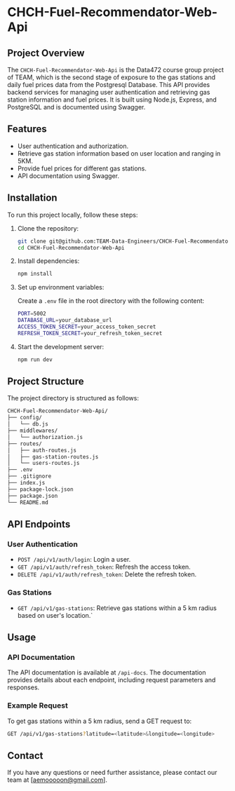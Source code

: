 # CHCH-Fuel-Recommendator-Web-Api

## Project Overview

The `CHCH-Fuel-Recommendator-Web-Api` is the Data472 course group project of TEAM, which is the second stage of exposure to the gas stations and daily fuel prices data from the Postgresql Database. This API provides backend services for managing user authentication and retrieving gas station information and fuel prices. It is built using Node.js, Express, and PostgreSQL and is documented using Swagger.

## Features

- User authentication and authorization.
- Retrieve gas station information based on user location and ranging in 5KM.
- Provide fuel prices for different gas stations.
- API documentation using Swagger.

## Installation

To run this project locally, follow these steps:

1. Clone the repository:

   ```sh
   git clone git@github.com:TEAM-Data-Engineers/CHCH-Fuel-Recommendator-Web-Api.git
   cd CHCH-Fuel-Recommendator-Web-Api
   ```

2. Install dependencies:

   ```sh
   npm install
   ```

3. Set up environment variables:

   Create a `.env` file in the root directory with the following content:

   ```sh
   PORT=5002
   DATABASE_URL=your_database_url
   ACCESS_TOKEN_SECRET=your_access_token_secret
   REFRESH_TOKEN_SECRET=your_refresh_token_secret
   ```

4. Start the development server:

   ```sh
   npm run dev
   ```

## Project Structure

The project directory is structured as follows:

```bash
CHCH-Fuel-Recommendator-Web-Api/
├── config/
│   └── db.js
├── middlewares/
│   └── authorization.js
├── routes/
│   ├── auth-routes.js
│   ├── gas-station-routes.js
│   └── users-routes.js
├── .env
├── .gitignore
├── index.js
├── package-lock.json
├── package.json
└── README.md
```

## API Endpoints

### User Authentication

- `POST /api/v1/auth/login`: Login a user.
- `GET /api/v1/auth/refresh_token`: Refresh the access token.
- `DELETE /api/v1/auth/refresh_token`: Delete the refresh token.

### Gas Stations

- `GET /api/v1/gas-stations`: Retrieve gas stations within a 5 km radius based on user's location.`

## Usage

### API Documentation

The API documentation is available at `/api-docs`. The documentation provides details about each endpoint, including request parameters and responses.

### Example Request

To get gas stations within a 5 km radius, send a GET request to:

```sh
GET /api/v1/gas-stations?latitude=<latitude>&longitude=<longitude>
```

## Contact

If you have any questions or need further assistance, please contact our team at [aemooooon@gmail.com].
